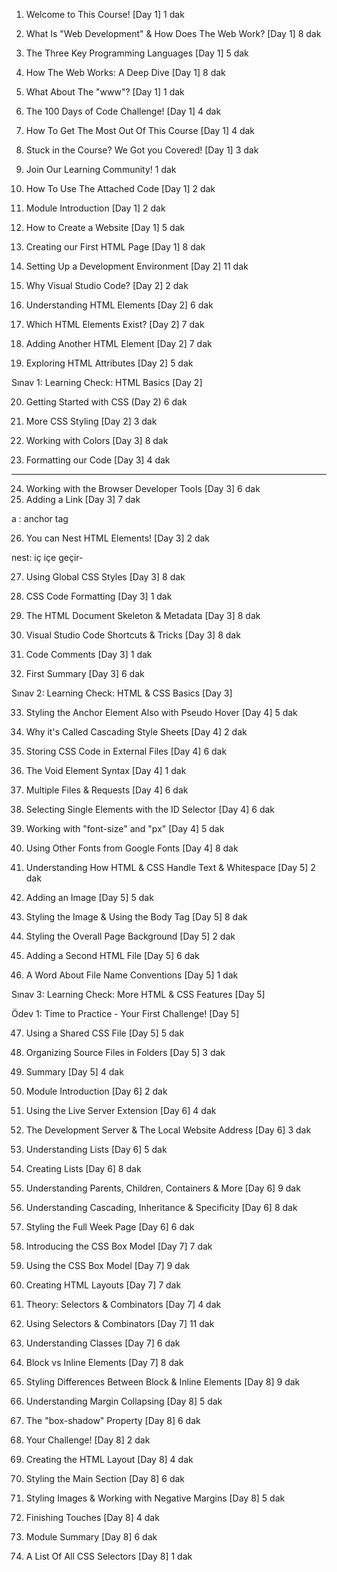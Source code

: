 
1. Welcome to This Course! [Day 1]
1 dak

2. What Is "Web Development" & How Does The Web Work? [Day 1]
8 dak

3. The Three Key Programming Languages [Day 1]
5 dak

4. How The Web Works: A Deep Dive [Day 1]
8 dak

5. What About The "www"? [Day 1]
1 dak

6. The 100 Days of Code Challenge! [Day 1]
4 dak

7. How To Get The Most Out Of This Course [Day 1]
4 dak

8. Stuck in the Course? We Got you Covered! [Day 1]
3 dak

9. Join Our Learning Community!
1 dak

10. How To Use The Attached Code [Day 1]
2 dak

11. Module Introduction [Day 1]
2 dak

12. How to Create a Website [Day 1]
5 dak

13. Creating our First HTML Page [Day 1]
8 dak

14. Setting Up a Development Environment [Day 2]
11 dak

15. Why Visual Studio Code? [Day 2]
2 dak

16. Understanding HTML Elements [Day 2]
6 dak

17. Which HTML Elements Exist? [Day 2]
7 dak

18. Adding Another HTML Element [Day 2]
7 dak

19. Exploring HTML Attributes [Day 2]
5 dak

Sınav 1: Learning Check: HTML Basics [Day 2]

20. Getting Started with CSS (Day 2)
6 dak

21. More CSS Styling [Day 2]
3 dak

22. Working with Colors [Day 3]
8 dak

23. Formatting our Code [Day 3]
4 dak

---

24. Working with the Browser Developer Tools [Day 3]
6 dak
 
25. Adding a Link [Day 3]
7 dak

a : anchor tag

26. You can Nest HTML Elements! [Day 3]
2 dak

nest: iç içe geçir-

27. Using Global CSS Styles [Day 3]
8 dak

28. CSS Code Formatting [Day 3]
1 dak

29. The HTML Document Skeleton & Metadata [Day 3]
8 dak

30. Visual Studio Code Shortcuts & Tricks [Day 3]
8 dak

31. Code Comments [Day 3]
1 dak

32. First Summary [Day 3]
6 dak

Sınav 2: Learning Check: HTML & CSS Basics [Day 3]

33. Styling the Anchor Element Also with Pseudo Hover [Day 4]
5 dak

34. Why it's Called Cascading Style Sheets [Day 4]
2 dak

35. Storing CSS Code in External Files [Day 4]
6 dak

36. The Void Element Syntax [Day 4]
1 dak

37. Multiple Files & Requests [Day 4]
6 dak

38. Selecting Single Elements with the ID Selector [Day 4]
6 dak

39. Working with "font-size" and "px" [Day 4]
5 dak

40. Using Other Fonts from Google Fonts [Day 4]
8 dak

41. Understanding How HTML & CSS Handle Text & Whitespace [Day 5]
2 dak

42. Adding an Image [Day 5]
5 dak

43. Styling the Image & Using the Body Tag [Day 5]
8 dak

44. Styling the Overall Page Background [Day 5]
2 dak

45. Adding a Second HTML File [Day 5]
6 dak

46. A Word About File Name Conventions [Day 5]
1 dak

Sınav 3: Learning Check: More HTML & CSS Features [Day 5]

Ödev 1: Time to Practice - Your First Challenge! [Day 5]

47. Using a Shared CSS File [Day 5]
5 dak

48. Organizing Source Files in Folders [Day 5]
3 dak

49. Summary [Day 5]
4 dak

50. Module Introduction [Day 6]
2 dak

51. Using the Live Server Extension [Day 6]
4 dak

52. The Development Server & The Local Website Address [Day 6]
3 dak

53. Understanding Lists [Day 6]
5 dak

54. Creating Lists [Day 6]
8 dak

55. Understanding Parents, Children, Containers & More [Day 6]
9 dak

56. Understanding Cascading, Inheritance & Specificity [Day 6]
8 dak

57. Styling the Full Week Page [Day 6]
6 dak

58. Introducing the CSS Box Model [Day 7]
7 dak

59. Using the CSS Box Model [Day 7]
9 dak

60. Creating HTML Layouts [Day 7]
7 dak

61. Theory: Selectors & Combinators [Day 7]
4 dak

62. Using Selectors & Combinators [Day 7]
11 dak

63. Understanding Classes [Day 7]
6 dak

64. Block vs Inline Elements [Day 7]
8 dak

65. Styling Differences Between Block & Inline Elements [Day 8]
9 dak

66. Understanding Margin Collapsing [Day 8]
5 dak

67. The "box-shadow" Property [Day 8]
6 dak

68. Your Challenge! [Day 8]
2 dak

69. Creating the HTML Layout [Day 8]
4 dak

70. Styling the Main Section [Day 8]
6 dak

71. Styling Images & Working with Negative Margins [Day 8]
5 dak

72. Finishing Touches [Day 8]
4 dak

73. Module Summary [Day 8]
6 dak

74. A List Of All CSS Selectors [Day 8]
1 dak